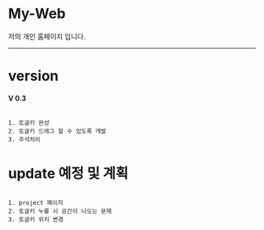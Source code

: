 # My-Web

저의 개인 홈페이지 입니다.

<hr>

# version
#### V 0.3
```

1. 토글키 완성
2. 토글키 드래그 할 수 있도록 개발
3. 주석처리

```
 
# update 예정 및 계획
```

1. project 페이지
2. 토글키 누를 시 공간이 나오는 문제
3. 토글키 위치 변경

```
